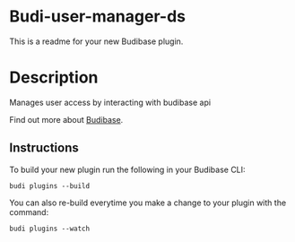 # Budi-user-manager-ds
This is a readme for your new Budibase plugin.

# Description
Manages user access by interacting with budibase api

Find out more about [Budibase](https://github.com/Budibase/budibase).

## Instructions

To build your new  plugin run the following in your Budibase CLI:
```
budi plugins --build
```

You can also re-build everytime you make a change to your plugin with the command:
```
budi plugins --watch
```
